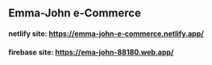 ## Emma-John e-Commerce

#### netlify site: https://emma-john-e-commerce.netlify.app/

#### firebase site: https://ema-john-88180.web.app/
